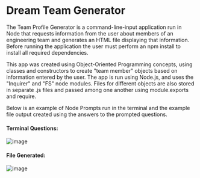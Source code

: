 # Dream Team Generator

The Team Profile Generator is a command-line-input application run in Node that requests information from the user about members of an engineering team and generates an HTML file displaying that information. Before running the application the user must perform an npm install to install all required dependencies.

This app was created using Object-Oriented Programming concepts, using classes and constructors to create "team member" objects based on information entered by the user. The app is run using Node.js, and uses the "Inquirer" and "FS" node modules. Files for different objects are also stored in separate .js files and passed among one another using module.exports and require.

Below is an example of Node Prompts run in the terminal and the example file output created using the answers to the prompted questions. 

#### Terminal Questions: 


![image](https://user-images.githubusercontent.com/75647359/154730128-406d064b-584f-4804-b0fa-7380c19e238f.png)


#### File Generated:


![image](https://user-images.githubusercontent.com/75647359/154730036-e7160624-d161-4abc-a87a-d33c9861475f.png)

